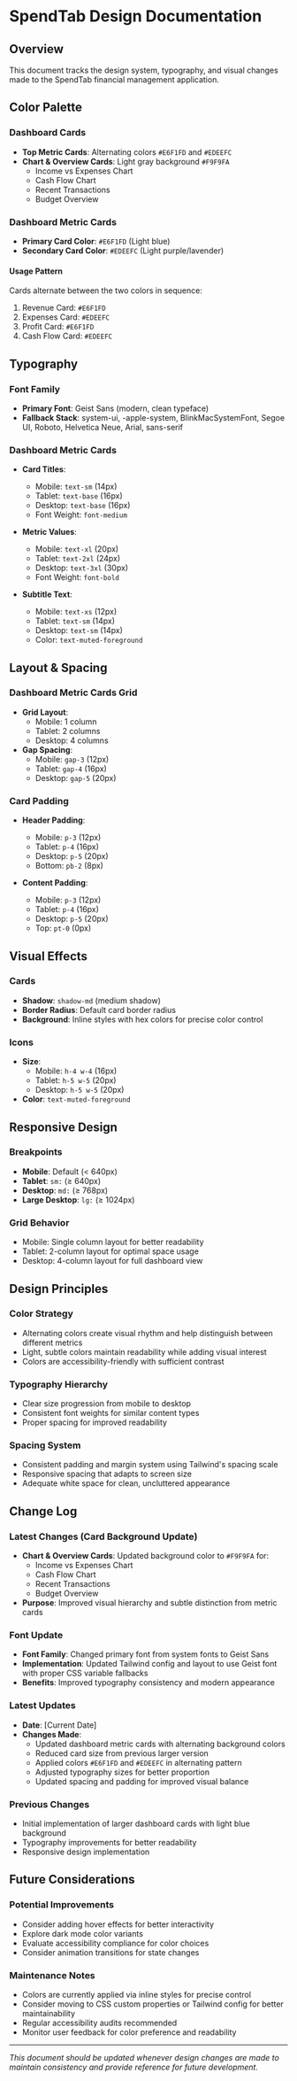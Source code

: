 # SpendTab Design Documentation

## Overview
This document tracks the design system, typography, and visual changes made to the SpendTab financial management application.

## Color Palette

### Dashboard Cards
- **Top Metric Cards**: Alternating colors `#E6F1FD` and `#EDEEFC`
- **Chart & Overview Cards**: Light gray background `#F9F9FA`
  - Income vs Expenses Chart
  - Cash Flow Chart  
  - Recent Transactions
  - Budget Overview

### Dashboard Metric Cards
- **Primary Card Color**: `#E6F1FD` (Light blue)
- **Secondary Card Color**: `#EDEEFC` (Light purple/lavender)

#### Usage Pattern
Cards alternate between the two colors in sequence:
1. Revenue Card: `#E6F1FD`
2. Expenses Card: `#EDEEFC`
3. Profit Card: `#E6F1FD`
4. Cash Flow Card: `#EDEEFC`

## Typography

### Font Family
- **Primary Font**: Geist Sans (modern, clean typeface)
- **Fallback Stack**: system-ui, -apple-system, BlinkMacSystemFont, Segoe UI, Roboto, Helvetica Neue, Arial, sans-serif

### Dashboard Metric Cards
- **Card Titles**: 
  - Mobile: `text-sm` (14px)
  - Tablet: `text-base` (16px)
  - Desktop: `text-base` (16px)
  - Font Weight: `font-medium`

- **Metric Values**:
  - Mobile: `text-xl` (20px)
  - Tablet: `text-2xl` (24px)
  - Desktop: `text-3xl` (30px)
  - Font Weight: `font-bold`

- **Subtitle Text**:
  - Mobile: `text-xs` (12px)
  - Tablet: `text-sm` (14px)
  - Desktop: `text-sm` (14px)
  - Color: `text-muted-foreground`

## Layout & Spacing

### Dashboard Metric Cards Grid
- **Grid Layout**: 
  - Mobile: 1 column
  - Tablet: 2 columns
  - Desktop: 4 columns
- **Gap Spacing**:
  - Mobile: `gap-3` (12px)
  - Tablet: `gap-4` (16px)
  - Desktop: `gap-5` (20px)

### Card Padding
- **Header Padding**:
  - Mobile: `p-3` (12px)
  - Tablet: `p-4` (16px)
  - Desktop: `p-5` (20px)
  - Bottom: `pb-2` (8px)

- **Content Padding**:
  - Mobile: `p-3` (12px)
  - Tablet: `p-4` (16px)
  - Desktop: `p-5` (20px)
  - Top: `pt-0` (0px)

## Visual Effects

### Cards
- **Shadow**: `shadow-md` (medium shadow)
- **Border Radius**: Default card border radius
- **Background**: Inline styles with hex colors for precise color control

### Icons
- **Size**:
  - Mobile: `h-4 w-4` (16px)
  - Tablet: `h-5 w-5` (20px)
  - Desktop: `h-5 w-5` (20px)
- **Color**: `text-muted-foreground`

## Responsive Design

### Breakpoints
- **Mobile**: Default (< 640px)
- **Tablet**: `sm:` (≥ 640px)
- **Desktop**: `md:` (≥ 768px)
- **Large Desktop**: `lg:` (≥ 1024px)

### Grid Behavior
- Mobile: Single column layout for better readability
- Tablet: 2-column layout for optimal space usage
- Desktop: 4-column layout for full dashboard view

## Design Principles

### Color Strategy
- Alternating colors create visual rhythm and help distinguish between different metrics
- Light, subtle colors maintain readability while adding visual interest
- Colors are accessibility-friendly with sufficient contrast

### Typography Hierarchy
- Clear size progression from mobile to desktop
- Consistent font weights for similar content types
- Proper spacing for improved readability

### Spacing System
- Consistent padding and margin system using Tailwind's spacing scale
- Responsive spacing that adapts to screen size
- Adequate white space for clean, uncluttered appearance

## Change Log

### Latest Changes (Card Background Update)
- **Chart & Overview Cards**: Updated background color to `#F9F9FA` for:
  - Income vs Expenses Chart
  - Cash Flow Chart
  - Recent Transactions
  - Budget Overview
- **Purpose**: Improved visual hierarchy and subtle distinction from metric cards

### Font Update
- **Font Family**: Changed primary font from system fonts to Geist Sans
- **Implementation**: Updated Tailwind config and layout to use Geist font with proper CSS variable fallbacks
- **Benefits**: Improved typography consistency and modern appearance

### Latest Updates
- **Date**: [Current Date]
- **Changes Made**:
  - Updated dashboard metric cards with alternating background colors
  - Reduced card size from previous larger version
  - Applied colors `#E6F1FD` and `#EDEEFC` in alternating pattern
  - Adjusted typography sizes for better proportion
  - Updated spacing and padding for improved visual balance

### Previous Changes
- Initial implementation of larger dashboard cards with light blue background
- Typography improvements for better readability
- Responsive design implementation

## Future Considerations

### Potential Improvements
- Consider adding hover effects for better interactivity
- Explore dark mode color variants
- Evaluate accessibility compliance for color choices
- Consider animation transitions for state changes

### Maintenance Notes
- Colors are currently applied via inline styles for precise control
- Consider moving to CSS custom properties or Tailwind config for better maintainability
- Regular accessibility audits recommended
- Monitor user feedback for color preference and readability

---

*This document should be updated whenever design changes are made to maintain consistency and provide reference for future development.*